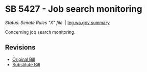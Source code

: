 # SB 5427 - Job search monitoring
*Status: Senate Rules "X" file.* | [leg.wa.gov summary](https://app.leg.wa.gov/billsummary?BillNumber=5427&Year=2021)

Concerning job search monitoring.

## Revisions
* [Original Bill](1/)
* [Substitute Bill](S/)
